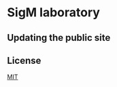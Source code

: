# SigM laboratory

## Updating the public site

## License

[MIT](http://opensource.org/licenses/MIT)

